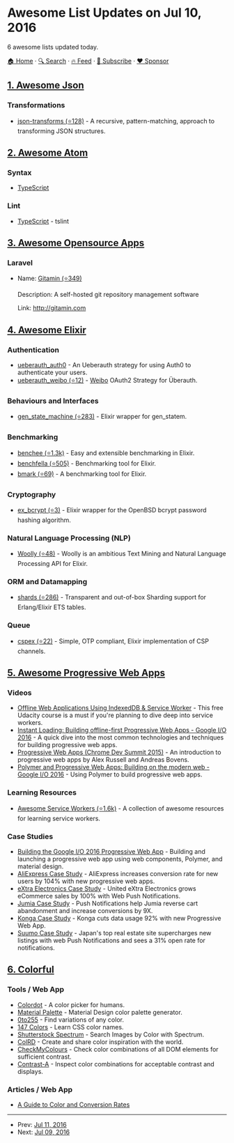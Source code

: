 # Awesome List Updates on Jul 10, 2016

6 awesome lists updated today.

[🏠 Home](/README.md) · [🔍 Search](https://www.trackawesomelist.com/search/) · [🔥 Feed](https://www.trackawesomelist.com/rss.xml) · [📮 Subscribe](https://trackawesomelist.us17.list-manage.com/subscribe?u=d2f0117aa829c83a63ec63c2f&id=36a103854c) · [❤️  Sponsor](https://github.com/sponsors/theowenyoung)



## [1. Awesome Json](/content/burningtree/awesome-json/README.md)

### Transformations

*   [json-transforms (⭐128)](https://github.com/ColinEberhardt/json-transforms) - A recursive, pattern-matching, approach to transforming JSON structures.

## [2. Awesome Atom](/content/mehcode/awesome-atom/README.md)

### Syntax

*   [TypeScript](https://atom.io/packages/atom-typescript)

### Lint

*   [TypeScript](https://atom.io/packages/linter-tslint) - tslint

## [3. Awesome Opensource Apps](/content/unicodeveloper/awesome-opensource-apps/README.md)

### Laravel

- Name: [Gitamin (⭐349)](https://github.com/GitaminHQ/Gitamin)

  Description: A self-hosted git repository management software

  Link: <http://gitamin.com>



## [4. Awesome Elixir](/content/h4cc/awesome-elixir/README.md)

### Authentication

*   [ueberauth\_auth0](https://hex.pm/packages/ueberauth_auth0) - An Ueberauth strategy for using Auth0 to authenticate your users.
*   [ueberauth\_weibo (⭐12)](https://github.com/he9qi/ueberauth_weibo) - [Weibo](https://weibo.com) OAuth2 Strategy for Überauth.

### Behaviours and Interfaces

*   [gen\_state\_machine (⭐283)](https://github.com/antipax/gen_state_machine) - Elixir wrapper for gen\_statem.

### Benchmarking

*   [benchee (⭐1.3k)](https://github.com/PragTob/benchee) - Easy and extensible benchmarking in Elixir.
*   [benchfella (⭐505)](https://github.com/alco/benchfella) - Benchmarking tool for Elixir.
*   [bmark (⭐69)](https://github.com/joekain/bmark) - A benchmarking tool for Elixir.

### Cryptography

*   [ex\_bcrypt (⭐3)](https://github.com/manelli/ex_bcrypt) - Elixir wrapper for the OpenBSD bcrypt password hashing algorithm.

### Natural Language Processing (NLP)

*   [Woolly (⭐48)](https://github.com/pjhampton/woolly) - Woolly is an ambitious Text Mining and Natural Language Processing API for Elixir.

### ORM and Datamapping

*   [shards (⭐286)](https://github.com/cabol/shards) - Transparent and out-of-box Sharding support for Erlang/Elixir ETS tables.

### Queue

*   [cspex (⭐22)](https://github.com/costaraphael/cspex) - Simple, OTP compliant, Elixir implementation of CSP channels.

## [5. Awesome Progressive Web Apps](/content/TalAter/awesome-progressive-web-apps/README.md)

### Videos

*   [Offline Web Applications Using IndexedDB & Service Worker](https://www.udacity.com/course/offline-web-applications--ud899) - This free Udacity course is a must if you're planning to dive deep into service workers.
*   [Instant Loading: Building offline-first Progressive Web Apps - Google I/O 2016](https://youtu.be/cmGr0RszHc8) - A quick dive into the most common technologies and techniques for building progressive web apps.
*   [Progressive Web Apps (Chrome Dev Summit 2015)](https://www.youtube.com/watch?v=MyQ8mtR9WxI) - An introduction to progressive web apps by Alex Russell and Andreas Bovens.
*   [Polymer and Progressive Web Apps: Building on the modern web - Google I/O 2016](https://www.youtube.com/watch?v=fFF2Yup2dMM) - Using Polymer to build progressive web apps.

### Learning Resources

*   [Awesome Service Workers (⭐1.6k)](https://github.com/TalAter/awesome-service-workers) - A collection of awesome resources for learning service workers.

### Case Studies

*   [Building the Google I/O 2016 Progressive Web App](https://developers.google.com/web/showcase/2016/iowa2016) - Building and launching a progressive web app using web components, Polymer, and material design.
*   [AliExpress Case Study](https://developers.google.com/web/showcase/2016/aliexpress) - AliExpress increases conversion rate for new users by 104% with new progressive web apps.
*   [eXtra Electronics Case Study](https://developers.google.com/web/showcase/2016/extra) - United eXtra Electronics grows eCommerce sales by 100% with Web Push Notifications.
*   [Jumia Case Study](https://developers.google.com/web/showcase/2016/jumia) - Push Notifications help Jumia reverse cart abandonment and increase conversions by 9X.
*   [Konga Case Study](https://developers.google.com/web/showcase/2016/konga) - Konga cuts data usage 92% with new Progressive Web App.
*   [Suumo Case Study](https://developers.google.com/web/showcase/2016/suumo) - Japan's top real estate site supercharges new listings with web Push Notifications and sees a 31% open rate for notifications.

## [6. Colorful](/content/Siddharth11/Colorful/README.md)

### Tools / Web App

*   [Colordot](https://color.hailpixel.com) - A color picker for humans.
*   [Material Palette](http://www.materialpalette.com/) - Material Design color palette generator.
*   [0to255](http://www.0to255.com/) - Find variations of any color.
*   [147 Colors](http://147colors.com/) - Learn CSS color names.
*   [Shutterstock Spectrum](http://www.shutterstock.com/labs/spectrum/) - Search Images by Color with Spectrum.
*   [ColRD](http://colrd.com/) - Create and share color inspiration with the world.
*   [CheckMyColours](http://www.checkmycolours.com/) - Check color combinations of all DOM elements for sufficient contrast.
*   [Contrast-A](http://www.dasplankton.de/ContrastA/) -  Inspect color combinations for acceptable contrast and displays.

### Articles / Web App

*   [A Guide to Color and Conversion Rates](https://uxplanet.org/a-guide-to-color-and-conversion-rates-f3a28e8e32bb)

---

- Prev: [Jul 11, 2016](/content/2016/07/11/README.md)
- Next: [Jul 09, 2016](/content/2016/07/09/README.md)
